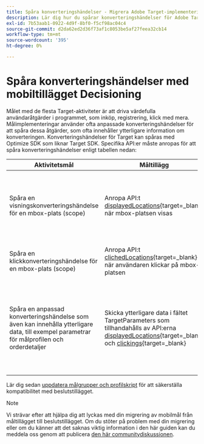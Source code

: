```yaml
---
title: Spåra konverteringshändelser - Migrera Adobe Target-implementeringen i din mobilapp till Adobe Journey Optimizer - Beslutstillägg
description: Lär dig hur du spårar konverteringshändelser för Adobe Target med tillägget Adobe Journey Optimizer - Bestämning av mobilenheter
exl-id: 7b53aab1-0922-4d9f-8bf0-f5cf98ac04c4
source-git-commit: d2da62ed2d36f73af1c8053be5af27feea32cb14
workflow-type: tm+mt
source-wordcount: '395'
ht-degree: 0%

---
```


# Spåra konverteringshändelser med mobiltillägget Decisioning

Målet med de flesta Target-aktiviteter är att driva värdefulla användaråtgärder i programmet, som inköp, registrering, klick med mera. Målimplementeringar använder ofta anpassade konverteringshändelser för att spåra dessa åtgärder, som ofta innehåller ytterligare information om konverteringen. Konverteringshändelser för Target kan spåras med Optimize SDK som liknar Target SDK. Specifika API:er måste anropas för att spåra konverteringshändelser enligt tabellen nedan:

| Aktivitetsmål | Måltillägg | Beslutstillägg |
|---|---|---|
| Spåra en visningskonverteringshändelse för en mbox-plats (scope) | Anropa API:t [displayedLocations](https://developer.adobe.com/client-sdks/solution/adobe-target/api-reference/#displayedlocations){target=_blank} när mbox-platsen visas | Anropa API:t [som visas](https://developer.adobe.com/client-sdks/edge/adobe-journey-optimizer-decisioning/#proposition-tracking-using-direct-offer-class-methods){target=_blank} när erbjudandet för mbox-platsen visas. Detta skickar en händelse med händelsetypen decisioning.propositionDisplay till Experience Edge-nätverket. **Detta är nödvändigt för att öka antalet besökare i dina Target-aktiviteter och måste göras när du levererar både vanliga och standarderbjudanden för Target.** |
| Spåra en klickkonverteringshändelse för en mbox-plats (scope) | Anropa API:t [clichedLocations](https://developer.adobe.com/client-sdks/solution/adobe-target/api-reference/#displayedlocations){target=_blank} när användaren klickar på mbox-platsen | Anropa API:t för [appade](https://developer.adobe.com/client-sdks/edge/adobe-journey-optimizer-decisioning/#proposition-tracking-using-direct-offer-class-methods){target=_blank} när användaren klickar på erbjudandet för mbox-platsen. Detta skickar en händelse med händelsetypen decisioning.propositionInteract till Experience Edge-nätverket. |
| Spåra en anpassad konverteringshändelse som även kan innehålla ytterligare data, till exempel parametrar för målprofilen och orderdetaljer | Skicka ytterligare data i fältet TargetParameters som tillhandahålls av API:erna [displayedLocations](https://developer.adobe.com/client-sdks/solution/adobe-target/api-reference/#displayedlocations){target=_blank} och [clickings](https://developer.adobe.com/client-sdks/solution/adobe-target/api-reference/#displayedlocations){target=_blank} | Använd de publika metoderna [generateDisplayInteractionXdm](https://developer.adobe.com/client-sdks/edge/adobe-journey-optimizer-decisioning/#proposition-tracking-using-edge-extension-api){target=_blank} och [generateTapInteractionXdm](https://developer.adobe.com/client-sdks/edge/adobe-journey-optimizer-decisioning/#proposition-tracking-using-edge-extension-api){target=_blank} som är tillgängliga i erbjudandet för mbox-platsen för att generera XDM-formaterade data för visning respektive klicka. Anropa sedan Edge SDK [sendEvent](https://developer.adobe.com/client-sdks/edge/edge-network/api-reference/#sendevent){target=_blank}-API:t för att skicka XDM-spårningsdata tillsammans med eventuella ytterligare XDM-data och frihandsdata till Experience Edge-nätverket. |


Lär dig sedan [uppdatera målgrupper och profilskript](update-audiences.md) för att säkerställa kompatibilitet med beslutstillägget.

>[!NOTE]
>
>Vi strävar efter att hjälpa dig att lyckas med din migrering av mobilmål från måltillägget till beslutstillägget. Om du stöter på problem med din migrering eller om du känner att det saknas viktig information i den här guiden kan du meddela oss genom att publicera [den här communitydiskussionen](https://experienceleaguecommunities.adobe.com/t5/adobe-experience-platform-data/tutorial-discussion-migrate-target-from-at-js-to-web-sdk/m-p/575587#M463).
